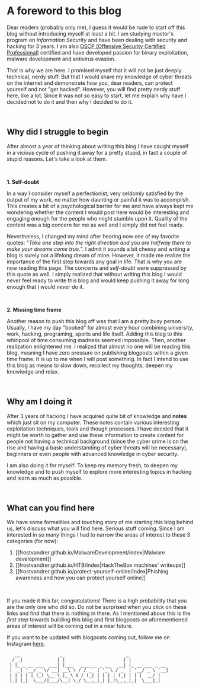 # A foreword to this blog
Dear readers (probably only me), I guess it would be rude to start off this blog without introducing myself at least a bit. I am studying master's program on *Information Security* and have been dealing with security and hacking for 3 years. I am also [OSCP (Offensive Security Certified Professional)](https://www.offensive-security.com/pwk-oscp/) certified and have developed passion for binary exploitation, malware development and antivirus evasion.

That is why we are here. I promised myself that it will not be just deeply technical, nerdy stuff. But that I would share my knowledge of cyber threats on the internet and demonstrate how you, dear readers, can protect yourself and not "get hacked". However, you will find pretty nerdy stuff here, like a lot. Since it was not so easy to start, let me explain why have I decided not to do it and then why I decided to do it.

<br>

## Why did I struggle to begin
After almost a year of thinking about writing this blog I have caught myself in a vicious cycle of pushing it away for a pretty stupid, in fact a couple of stupid reasons. Let's take a look at them.

<br>

**1\. Self-doubt**

In a way I consider myself a perfectionist, very seldomly satisfied by the output of my work, no matter how daunting or painful it was to accomplish. This creates a bit of a psychological barrier for me and have always kept me wondering whether the content I would post here would be interesting and engaging enough for the people who might stumble upon it. Quality of the content was a big concern for me as well and I simply did not feel ready.

Nevertheless, I changed my mind after hearing now one of my favorite quotes: "*Take one step into the right direction and you are halfway there to make your dreams come true.*". I admit it sounds a bit cheesy and writing a blog is surely not a lifelong dream of mine. However, it made me realize the importance of the first step towards any goal in life. That is why you are now reading this page. The concerns and *self-doubt* were suppressed by this quote as well. I simply realized that without writing this blog I would never feel ready to write this blog and would keep pushing it away for long enough that I would *never* do it.

<br> 

**2\. Missing time frame**

Another reason to push this blog off was that I am a pretty busy person. Usually, I have my day "booked" for almost every hour combining university, work, hacking, programing, sports and life itself. Adding this blog to this whirlpool of time consuming madness seemed impossible. Then, another realization enlightened me. I realized that almost no one will be reading this blog, meaning I have zero pressure on publishing blogposts within a given time frame. It is up to me when I will post something. In fact I intend to use this blog as means to slow down, recollect my thoughts, deepen my knowledge and relax.

<br>

## Why am I doing it
After 3 years of hacking I have acquired quite bit of knowledge and **notes** which just sit on my computer. These notes contain various interesting exploitation techniques, tools and though processes. I have decided that it might be worth to gather and use these information to create content for people not having a technical background (since the cyber crime is on the rise and having a basic understanding of cyber threats will be necessary), beginners or even people with advanced knowledge in cyber security.

I am also doing it for myself: To keep my memory fresh, to deepen my knowledge and to push myself to explore more interesting topics in hacking and learn as much as possible.

<br>

## What can you find here
We have some formalities and touching story of me starting this blog behind us, let's discuss what you will find here. Serious stuff coming. Since I am interested in so many things I had to narrow the areas of interest to these 3 categories (for now):

1. [[frostvandrer.github.io/MalwareDevelopment/index|Malware development]]
2. [[frostvandrer.github.io/HTB/index|HackTheBox machines' writeups]]
3. [[frostvandrer.github.io/protect-yourself-online/index|Phishing awareness and how you can protect yourself online]]

<br>

If you made it this far, congratulations! There is a high probability that you are the only one who did so. Do not be surprised when you click on these links and find that there is nothing in there. As I mentioned above this is the *first step* towards building this blog and first blogposts on aforementioned areas of interest will be coming out in a near future.

If you want to be updated with blogposts coming out, follow me on Instagram [here](https://www.instagram.com/patrikpis/).

```text
   __               _                        _               
  / _|             | |                      | |              
 | |_ _ __ ___  ___| |___   ____ _ _ __   __| |_ __ ___ _ __ 
 |  _| '__/ _ \/ __| __\ \ / / _` | '_ \ / _` | '__/ _ \ '__|
 | | | | | (_) \__ \ |_ \ V / (_| | | | | (_| | | |  __/ |   
 |_| |_|  \___/|___/\__| \_/ \__,_|_| |_|\__,_|_|  \___|_|
```